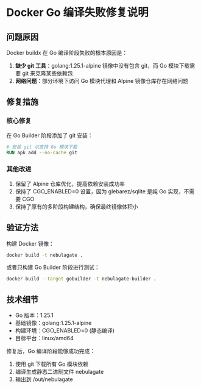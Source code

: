 # Docker Go 编译失败修复说明

## 问题原因

Docker buildx 在 Go 编译阶段失败的根本原因是：

1. **缺少 git 工具**：golang:1.25.1-alpine 镜像中没有包含 git，而 Go 模块下载需要 git 来克隆某些依赖包
2. **网络问题**：部分环境下访问 Go 模块代理和 Alpine 镜像仓库存在网络问题

## 修复措施

### 核心修复
在 Go Builder 阶段添加了 git 安装：

```dockerfile
# 安装 git 以支持 Go 模块下载
RUN apk add --no-cache git
```

### 其他改进
1. 保留了 Alpine 仓库优化，提高依赖安装成功率
2. 保持了 CGO_ENABLED=0 设置，因为 glebarez/sqlite 是纯 Go 实现，不需要 CGO
3. 保持了原有的多阶段构建结构，确保最终镜像体积小

## 验证方法

构建 Docker 镜像：
```bash
docker build -t nebulagate .
```

或者只构建 Go Builder 阶段进行测试：
```bash
docker build --target gobuilder -t nebulagate-builder .
```

## 技术细节

- Go 版本：1.25.1
- 基础镜像：golang:1.25.1-alpine
- 构建环境：CGO_ENABLED=0 (静态编译)
- 目标平台：linux/amd64

修复后，Go 编译阶段能够成功完成：
1. 使用 git 下载所有 Go 模块依赖
2. 编译生成静态二进制文件 nebulagate
3. 输出到 /out/nebulagate
